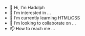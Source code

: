 - 👋 Hi, I’m Hadolph
- 👀 I’m interested in ...
- 🌱 I’m currently learning HTML\CSS
- 💞️ I’m looking to collaborate on ...
- 📫 How to reach me ...

<!---
Hadolph93/Hadolph93 is a ✨ special ✨ repository because its `README.md` (this file) appears on your GitHub profile.
You can click the Preview link to take a look at your changes.
--->
